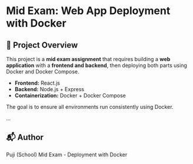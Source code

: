 # Mid Exam: Web App Deployment with Docker

## 📌 Project Overview
This project is a **mid exam assignment** that requires building a **web application** with a **frontend and backend**, then deploying both parts using Docker and Docker Compose.

- **Frontend:** React.js
- **Backend:** Node.js + Express
- **Containerization:** Docker + Docker Compose

The goal is to ensure all environments run consistently using Docker.

...

## 📬 Author
Puji (School)
Mid Exam - Deployment with Docker
